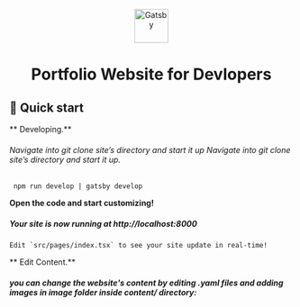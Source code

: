 <p align="center">
  <a href="https://www.gatsbyjs.com/?utm_source=starter&utm_medium=readme&utm_campaign=minimal-starter-ts">
    <img alt="Gatsby" src="https://www.gatsbyjs.com/Gatsby-Monogram.svg" width="60" />
  </a>
</p>
<h1 align="center">
  Portfolio Website for Devlopers
</h1>

## 🚀 Quick start

** Developing.**

###### Navigate into git clone site’s directory and start it up Navigate into git clone site’s directory and start it up.

` npm run develop | gatsby develop`

**Open the code and start customizing!**

##### Your site is now running at http://localhost:8000

    Edit `src/pages/index.tsx` to see your site update in real-time!

** Edit Content.**

##### you can change the website's content by editing .yaml files and adding images in image folder inside content/ directory:
